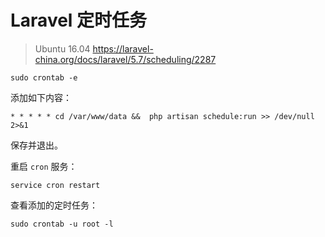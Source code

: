 # Laravel 定时任务

> Ubuntu 16.04
> https://laravel-china.org/docs/laravel/5.7/scheduling/2287


```shell
sudo crontab -e
```

添加如下内容：

```shell
* * * * * cd /var/www/data &&  php artisan schedule:run >> /dev/null 2>&1
```

保存并退出。

重启 `cron` 服务：

```shell
service cron restart
```

查看添加的定时任务：

```shell
sudo crontab -u root -l
```